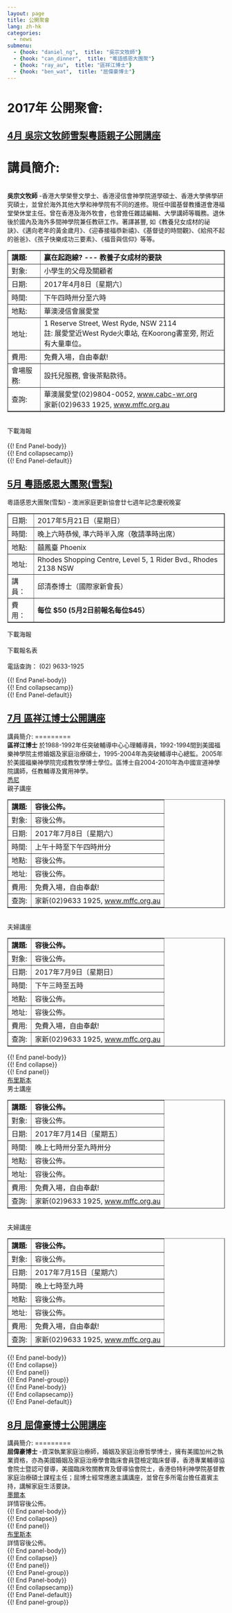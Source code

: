 ```yaml
---  
layout: page  
title: 公開聚會  
lang: zh-hk  
categories:   
  - news  
submenu:
  - {hook: "daniel_ng",  title: "吳宗文牧師"}
  - {hook: "can_dinner",  title: "粵語感恩大團聚"}
  - {hook: "ray_au",  title: "區祥江博士"}
  - {hook: "ben_wat",  title: "屈偉豪博士"}
---
```

2017年 公開聚會:
==========
<div class="panel-group" id="m-panel">
<div class="panel panel-default">
<div class="panel-heading">
<div class="panel-title">
<a name="daniel_ng" data-toggle="collapse" data-parent="#m-panel" href="#daniel_ng_info"><h2>4月 吳宗文牧師雪梨粵語親子公開講座</h2></a>
</div>
</div>
<div id="daniel_ng_info" class="collapse">
<div class="panel-body">

講員簡介:
=========
<br>
<span style="font-weight: bold;" >吳宗文牧師</span>
 -香港大學榮譽文學士、香港浸信會神學院道學碩士、香港大學佛學研究碩士，並曾於海外其他大學和神學院有不同的進修。現任中國基督教播道會港福堂榮休堂主任。曾在香港及海外牧會，也曾擔任雜誌編輯、大學講師等職務。退休後於國內及海外多間神學院兼任教研工作。著譯甚豐, 如《教養兒女成材的祕訣》、《邁向老年的黃金歲月》、《迎春接福恭新禧》、《基督徒的時間觀》、《給飛不起的爸爸》、《孩子快樂成功三要素》、《福音與信仰》等等。
<br>

<table style="text-align: left; width: 100%;" border="1"
 cellpadding="5" cellspacing="0">
  <tbody>
    <tr>
      <td style="width: 15%;"><span
 style="font-weight: bold;">講題:</span></td>
      <td><span style="font-weight: bold;">赢在起跑線? --- 教養子女成材的要訣
</span></td>
    </tr>
    <tr>
      <td>對象:</td>
      <td>小學生的父母及關顧者</td>
    </tr>
    <tr>
      <td>日期:</td>
      <td>2017年4月8日〔星期六〕</td>
    </tr>
    <tr>
      <td>時間:</td>
      <td>下午四時卅分至六時</td>
    </tr>
	<tr>
      <td>地點:</td>
      <td>華澳浸信會展愛堂</td>
    </tr>
	<tr>
      <td>地址:</td>
      <td>1 Reserve Street, West Ryde, NSW 2114<br> 註:  展愛堂近West Ryde火車站, 在Koorong書室旁, 附近有大量車位。</td>
    </tr>
	<tr>
      <td>費用:</td>
      <td>免費入場，自由奉獻!</td>
    </tr>
    <tr>
      <td>會場服務:</td>
      <td>設托兒服務, 會後茶點款待。</td>
    </tr>
    <tr>
      <td>查詢:</td>
      <td>華澳展愛堂(02)9804-0052, <a href="http://www.cabc-wr.org">www.cabc-wr.org</a><br>
           家新(02)9633 1925, <a href="http://www.mffc.org.au">www.mffc.org.au</a> </td>
    </tr>
  </tbody>
</table>
<br>
下載海報
<a href="../SPC1704_Rev_Daniel_Ng.jpg"><span class="glyphicon glyphicon-picture"></span></a>
<br>
<br>
</div> {{! End Panel-body}}
</div> {{! End collapsecamp}}
</div> {{! End Panel-default}}

<div class="panel panel-default">
<div class="panel-heading">
<div class="panel-title">
<a name="can_dinner" data-toggle="collapse" data-parent="#m-panel" href="#can_dinner_info"><h2>5月 粵語感恩大團聚(雪梨) </h2></a>
</div>
</div>
<div id="can_dinner_info" class="collapse">
<div class="panel-body">

粵語感恩大團聚(雪梨) - 澳洲家庭更新協會廿七週年記念慶祝晚宴
<table style="text-align: left; width: 100%;" border="1"
 cellpadding="5" cellspacing="0">
  <tbody>
    <tr>
      <td style="width: 12%;">日期:</td>
      <td>2017年5月21日（星期日）</td>
    </tr>
    <tr>
      <td>時間:</td>
      <td>晚上六時恭候, 準六時半入席（敬請準時出席）</td>
    </tr>
    <tr>
      <td>地點:</td>
      <td>囍鳳臺 Phoenix</td>
    </tr>
    <tr>
      <td>地址:</td>
      <td>Rhodes Shopping Centre, Level 5, 1 Rider Bvd., Rhodes 2138 NSW</td>
    </tr>
    <tr>
      <td>講員：</td>
      <td>邱清泰博士（國際家新會長）</span>
	  </td>
    </tr>
	<tr>
      <td>費用：</td>
      <td><span style="font-weight: bold;" >每位 $50 (5月2日前報名每位$45）</span>
	  </td>
    </tr>
  </tbody>
</table>

下載海報
<a href="../SUC1705_Promo_Page.png"><span class="glyphicon glyphicon-picture"></span></a>
<br>
<br>
下載報名表
<a href="../2017_Cantonese_Reunion_Dinner_Rego_form.pdf"><span class="glyphicon glyphicon-picture"></span></a>
<br>
<br>
電話查詢： (02) 9633-1925
<br>
</div> {{! End Panel-body}}
</div> {{! End collapsecamp}}
</div> {{! End Panel-default}}

<div class="panel panel-default">
<div class="panel-heading">
<div class="panel-title">
<a name="ray_au" data-toggle="collapse" data-parent="#m-panel" href="#ray_au_info"><h2>7月 區祥江博士公開講座</h2></a>
</div>
</div>
<div id="ray_au_info" class="collapse">
<div class="panel-body">
講員簡介:
=========
<br>
<span style="font-weight: bold;" >區祥江博士</span>
於1988-1992年任突破輔導中心心理輔導員，1992-1994間到美國福樂神學院主修婚姻及家庭治療碩士，1995-2004年為突破輔導中心總監。2005年於美國福樂神學院完成教牧學博士學位。區博士自2004-2010年為中國宣道神學院講師，任教輔導及實用神學。

<div class="panel-group " id="au_mag-panel">
<div class="panel panel-default">
<div class="panel-heading">
<a data-toggle="collapse" data-parent="#au_mag-panel" href="#collapse_au_sydney">悉尼</a>
</div>
<div id="collapse_au_sydney" class="collapse">
<div class="panel-body">
親子講座
<table style="text-align: left; width: 100%;" border="1"
 cellpadding="5" cellspacing="0">
  <tbody>
    <tr>
      <td style="width: 15%;"><span
 style="font-weight: bold;">講題:</span></td>
      <td><span style="font-weight: bold;">容後公佈。
</span></td>
    </tr>
    <tr>
      <td>對象:</td>
      <td>容後公佈。</td>
    </tr>
    <tr>
      <td>日期:</td>
      <td>2017年7月8日〔星期六〕 </td>
    </tr>
    <tr>
      <td>時間:</td>
      <td>上午十時至下午四時卅分 </td>
    </tr>
	<tr>
      <td>地點:</td>
      <td>容後公佈。</td>
    </tr>
	<tr>
      <td>地址:</td>
      <td>容後公佈。</td>
    </tr>
	<tr>
      <td>費用:</td>
      <td>免費入場，自由奉獻!</td>
    </tr>
    <tr>
      <td>查詢:</td>
      <td>家新(02)9633 1925, <a href="http://www.mffc.org.au">www.mffc.org.au</a> </td>
    </tr>
  </tbody>
</table>
<br>
夫婦講座
<table style="text-align: left; width: 100%;" border="1"
 cellpadding="5" cellspacing="0">
  <tbody>
    <tr>
      <td style="width: 15%;"><span
 style="font-weight: bold;">講題:</span></td>
      <td><span style="font-weight: bold;">容後公佈。
</span></td>
    </tr>
    <tr>
      <td>對象:</td>
      <td>容後公佈。</td>
    </tr>
    <tr>
      <td>日期:</td>
      <td>2017年7月9日〔星期日〕 </td>
    </tr>
    <tr>
      <td>時間:</td>
      <td>下午三時至五時</td>
    </tr>
	<tr>
      <td>地點:</td>
      <td>容後公佈。</td>
    </tr>
	<tr>
      <td>地址:</td>
      <td>容後公佈。</td>
    </tr>
	<tr>
      <td>費用:</td>
      <td>免費入場，自由奉獻!</td>
    </tr>
    <tr>
      <td>查詢:</td>
      <td>家新(02)9633 1925, <a href="http://www.mffc.org.au">www.mffc.org.au</a> </td>
    </tr>
  </tbody>
</table>


</div> {{! End panel-body}}
</div> {{! End collapse}}
</div> {{! End panel}}

<div class="panel panel-default">
<div class="panel-heading">
<a data-toggle="collapse" data-parent="#au_mag-panel" href="#collapse_au_brisbane">布里斯本</a>
</div>
<div id="collapse_au_brisbane" class="collapse">
<div class="panel-body">
男士講座
<table style="text-align: left; width: 100%;" border="1"
 cellpadding="5" cellspacing="0">
  <tbody>
    <tr>
      <td style="width: 15%;"><span
 style="font-weight: bold;">講題:</span></td>
      <td><span style="font-weight: bold;">容後公佈。
</span></td>
    </tr>
    <tr>
      <td>對象:</td>
      <td>容後公佈。</td>
    </tr>
    <tr>
      <td>日期:</td>
      <td>2017年7月14日〔星期五〕 </td>
    </tr>
    <tr>
      <td>時間:</td>
      <td>晚上七時卅分至九時卅分</td>
    </tr>
	<tr>
      <td>地點:</td>
      <td>容後公佈。</td>
    </tr>
	<tr>
      <td>地址:</td>
      <td>容後公佈。</td>
    </tr>
	<tr>
      <td>費用:</td>
      <td>免費入場，自由奉獻!</td>
    </tr>
    <tr>
      <td>查詢:</td>
      <td>家新(02)9633 1925, <a href="http://www.mffc.org.au">www.mffc.org.au</a> </td>
    </tr>
  </tbody>
</table>
<br>
夫婦講座 
<table style="text-align: left; width: 100%;" border="1"
 cellpadding="5" cellspacing="0">
  <tbody>
    <tr>
      <td style="width: 15%;"><span
 style="font-weight: bold;">講題:</span></td>
      <td><span style="font-weight: bold;">容後公佈。
</span></td>
    </tr>
    <tr>
      <td>對象:</td>
      <td>容後公佈。</td>
    </tr>
    <tr>
      <td>日期:</td>
      <td>2017年7月15日〔星期六〕 </td>
    </tr>
    <tr>
      <td>時間:</td>
      <td>晚上七時至九時</td>
    </tr>
	<tr>
      <td>地點:</td>
      <td>容後公佈。</td>
    </tr>
	<tr>
      <td>地址:</td>
      <td>容後公佈。</td>
    </tr>
	<tr>
      <td>費用:</td>
      <td>免費入場，自由奉獻!</td>
    </tr>
    <tr>
      <td>查詢:</td>
      <td>家新(02)9633 1925, <a href="http://www.mffc.org.au">www.mffc.org.au</a> </td>
    </tr>
  </tbody>
</table>


</div> {{! End panel-body}}
</div> {{! End collapse}}
</div> {{! End panel}}
</div> {{! End Panel-group}}

</div> {{! End Panel-body}}
</div> {{! End collapsecamp}}
</div> {{! End Panel-default}}

<div class="panel panel-default">
<div class="panel-heading">
<div class="panel-title">
<a name="ben_wat" data-toggle="collapse" data-parent="#m-panel" href="#ben_wat_info"><h2>8月 屈偉豪博士公開講座</h2></a>
</div>
</div>
<div id="ben_wat_info" class="collapse">
<div class="panel-body">
講員簡介:
=========
<br>
<span style="font-weight: bold;" >屈偉豪博士</span>
-資深執業家庭治療師，婚姻及家庭治療哲學博士，擁有美國加州之執業資格，亦為美國婚姻及家庭治療學會臨床會員暨檢定臨床督導，香港專業輔導協會院士暨認可督導，美國臨床牧關教育及督導協會院士，香港伯特利神學院基督教家庭治療碩士課程主任；屈博士經常應邀主講講座，並曾在多所電台擔任嘉賓主持，講解家庭生活要訣。

<div class="panel-group " id="wat_mag-panel">
<div class="panel panel-default">
<div class="panel-heading">
<a data-toggle="collapse" data-parent="#wat_mag-panel" href="#collapse_wat_melbourne">墨爾本</a>
</div>
<div id="collapse_wat_melbourne" class="collapse">
<div class="panel-body">
詳情容後公佈。
<br>

</div> {{! End panel-body}}
</div> {{! End collapse}}
</div> {{! End panel}}

<div class="panel panel-default">
<div class="panel-heading">
<a data-toggle="collapse" data-parent="#wat_mag-panel" href="#collapse_wat_brisbane">布里斯本</a>
</div>
<div id="collapse_wat_brisbane" class="collapse">
<div class="panel-body">
詳情容後公佈。
<br>

</div> {{! End panel-body}}
</div> {{! End collapse}}
</div> {{! End panel}}

</div> {{! End Panel-group}}


</div> {{! End Panel-body}}
</div> {{! End collapsecamp}}
</div> {{! End Panel-default}}





</div> {{! End panel-group}}